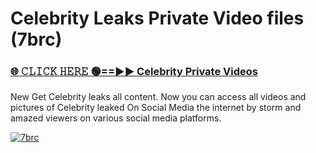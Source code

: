 # Celebrity Leaks Private Video files (7brc)

<h3><a href="https://mediafirerr.pages.dev?q=Celebrity&ref=R42" rel="nofollow">🌐 𝙲𝙻𝙸𝙲𝙺 𝙷𝙴𝚁𝙴 🟢==►► Celebrity Private Videos</a></h3>

New Get Celebrity leaks all content. Now you can access all videos and pictures of Celebrity leaked On Social Media the internet by storm and amazed viewers on various social media platforms.

[![7brc](https://github.com/user-attachments/assets/26341bd8-4b91-4a20-822e-3fd5d525dd40)](https://mediafirerr.pages.dev?q=Celebrity&ref=R42)

